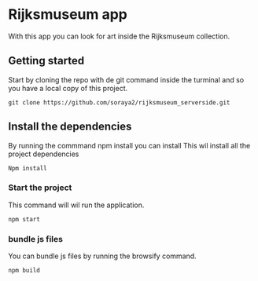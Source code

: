 # Rijksmuseum app
With this app you can look for art inside the Rijksmuseum collection.

## Getting started
Start by cloning the repo with de git command inside the turminal and so you have a local copy of this project.

    git clone https://github.com/soraya2/rijksmuseum_serverside.git

## Install the dependencies
By running the commmand npm install you can install 
This wil install all the project dependencies

    Npm install 


###  Start the project
This command will wil run the application.

    npm start


### bundle js files
You can bundle js files by running the browsify command.

    npm build
